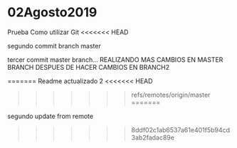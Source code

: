 # 02Agosto2019
Prueba
Como utilizar Git
<<<<<<< HEAD

segundo commit branch master

tercer commit master branch... REALIZANDO MAS CAMBIOS EN MASTER BRANCH DESPUES DE HACER CAMBIOS EN BRANCH2

=======
Readme actualizado 2
<<<<<<< HEAD
>>>>>>> refs/remotes/origin/master
=======

segundo update from remote
>>>>>>> 8ddf02c1ab6537a61e401f5b94cd3ab2fadac89e
